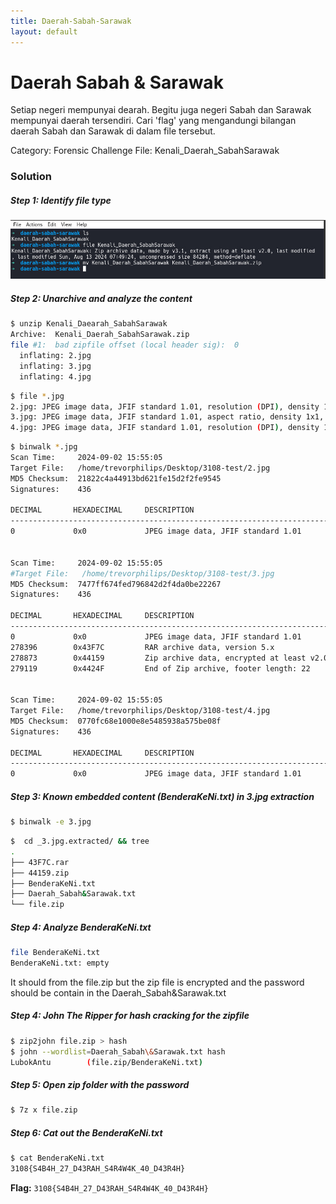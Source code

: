 ```yaml
---
title: Daerah-Sabah-Sarawak
layout: default
---
```


# Daerah Sabah & Sarawak 
Setiap negeri mempunyai dearah. Begitu juga negeri Sabah dan Sarawak mempunyai daerah tersendiri. Cari 'flag' yang mengandungi bilangan daerah Sabah dan Sarawak di dalam file tersebut.

Category: Forensic
Challenge File: Kenali\_Daerah\_SabahSarawak

### Solution

##### Step 1: Identify file type

<img src="sbhsrwk1.jpeg" alt="sbhsrwk1">

##### Step 2: Unarchive and analyze the content

```sh
$ unzip Kenali_Daearah_SabahSarawak
Archive:  Kenali_Daerah_SabahSarawak.zip
file #1:  bad zipfile offset (local header sig):  0
  inflating: 2.jpg
  inflating: 3.jpg
  inflating: 4.jpg
```
```sh
$ file *.jpg
2.jpg: JPEG image data, JFIF standard 1.01, resolution (DPI), density 120x120, segment length 16, progressive, precision 8, 895x472, components 3
3.jpg: JPEG image data, JFIF standard 1.01, aspect ratio, density 1x1, segment length 16, baseline, precision 8, 1024x1024, components 3
4.jpg: JPEG image data, JFIF standard 1.01, resolution (DPI), density 150x150, segment length 16, progressive, precision 8, 400x266, components 3
```
```sh
$ binwalk *.jpg
Scan Time:     2024-09-02 15:55:05
Target File:   /home/trevorphilips/Desktop/3108-test/2.jpg
MD5 Checksum:  21822c4a44913bd621fe15d2f2fe9545
Signatures:    436

DECIMAL       HEXADECIMAL     DESCRIPTION
--------------------------------------------------------------------------------
0             0x0             JPEG image data, JFIF standard 1.01


Scan Time:     2024-09-02 15:55:05
#Target File:   /home/trevorphilips/Desktop/3108-test/3.jpg
MD5 Checksum:  7477ff674fed796842d2f4da0be22267
Signatures:    436

DECIMAL       HEXADECIMAL     DESCRIPTION
--------------------------------------------------------------------------------
0             0x0             JPEG image data, JFIF standard 1.01
278396        0x43F7C         RAR archive data, version 5.x
278873        0x44159         Zip archive data, encrypted at least v2.0 to extract, compressed size: 66, uncompressed size: 39, name: BenderaKeNi.txt
279119        0x4424F         End of Zip archive, footer length: 22


Scan Time:     2024-09-02 15:55:05
Target File:   /home/trevorphilips/Desktop/3108-test/4.jpg
MD5 Checksum:  0770fc68e1000e8e5485938a575be08f
Signatures:    436

DECIMAL       HEXADECIMAL     DESCRIPTION
--------------------------------------------------------------------------------
0             0x0             JPEG image data, JFIF standard 1.01
```

##### Step 3: Known embedded content (BenderaKeNi.txt) in 3.jpg extraction
```sh
$ binwalk -e 3.jpg
```

```sh
$  cd _3.jpg.extracted/ && tree
.
├── 43F7C.rar
├── 44159.zip
├── BenderaKeNi.txt
├── Daerah_Sabah&Sarawak.txt
└── file.zip
```
##### Step 4: Analyze BenderaKeNi.txt
```sh
file BenderaKeNi.txt
BenderaKeNi.txt: empty
```
It should from the file.zip but the zip file is encrypted and the password should be contain in the Daerah\_Sabah&Sarawak.txt

##### Step 4: John The Ripper for hash cracking for the zipfile
```sh
$ zip2john file.zip > hash 
$ john --wordlist=Daerah_Sabah\&Sarawak.txt hash
LubokAntu        (file.zip/BenderaKeNi.txt)
```

##### Step 5: Open zip folder with the password
```sh
$ 7z x file.zip 
```

##### Step 6: Cat out the BenderaKeNi.txt
```sh
$ cat BenderaKeNi.txt
3108{S4B4H_27_D43RAH_S4R4W4K_40_D43R4H}
```

**Flag:** `3108{S4B4H_27_D43RAH_S4R4W4K_40_D43R4H}`
